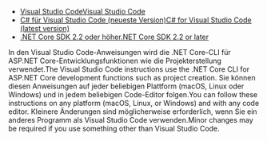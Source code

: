 * [<span data-ttu-id="ff094-101">Visual Studio Code</span><span class="sxs-lookup"><span data-stu-id="ff094-101">Visual Studio Code</span></span>](https://code.visualstudio.com/download)
* [<span data-ttu-id="ff094-102">C# für Visual Studio Code (neueste Version)</span><span class="sxs-lookup"><span data-stu-id="ff094-102">C# for Visual Studio Code (latest version)</span></span>](https://marketplace.visualstudio.com/items?itemName=ms-dotnettools.csharp)
* [<span data-ttu-id="ff094-103">.NET Core SDK 2.2 oder höher</span><span class="sxs-lookup"><span data-stu-id="ff094-103">.NET Core SDK 2.2 or later</span></span>](https://dotnet.microsoft.com/download/dotnet-core)

<span data-ttu-id="ff094-104">In den Visual Studio Code-Anweisungen wird die .NET Core-CLI für ASP.NET Core-Entwicklungsfunktionen wie die Projekterstellung verwendet.</span><span class="sxs-lookup"><span data-stu-id="ff094-104">The Visual Studio Code instructions use the .NET Core CLI for ASP.NET Core development functions such as project creation.</span></span> <span data-ttu-id="ff094-105">Sie können diesen Anweisungen auf jeder beliebigen Plattform (macOS, Linux oder Windows) und in jedem beliebigen Code-Editor folgen.</span><span class="sxs-lookup"><span data-stu-id="ff094-105">You can follow these instructions on any platform (macOS, Linux, or Windows) and with any code editor.</span></span> <span data-ttu-id="ff094-106">Kleinere Änderungen sind möglicherweise erforderlich, wenn Sie ein anderes Programm als Visual Studio Code verwenden.</span><span class="sxs-lookup"><span data-stu-id="ff094-106">Minor changes may be required if you use something other than Visual Studio Code.</span></span>
